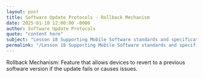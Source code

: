 ```yaml
---
layout: post
title: Software Update Protocols - Rollback Mechanism
date: 2025-01-10 12:00:00 -0000
author: Software Update Protocols
quote: "content here"
subject: "Lesson 18 Supporting Mobile Software standards and specifications"
permalink: "/Lesson 18 Supporting Mobile Software standards and specifications/Software Update Protocols/Software Update Protocols - Rollback Mechanism"
---
```


Rollback Mechanism: Feature that allows devices to revert to a previous software version if the update fails or causes issues.
